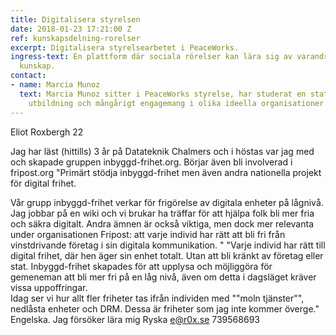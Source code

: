 ```yaml
---
title: Digitalisera styrelsen
date: 2018-01-23 17:21:00 Z
ref: kunskapsdelning-rorelser
excerpt: Digitalisera styrelsearbetet i PeaceWorks.
ingress-text: En plattform där sociala rörelser kan lära sig av varandra och sprida
  kunskap.
contact:
- name: Marcia Munoz
  text: Marcia Munoz sitter i PeaceWorks styrelse, har studerat en statsvetenskaplig
    utbildning och mångårigt engagemang i olika ideella organisationer.
---
```


Eliot Roxbergh	22		

Jag har läst (hittills) 3 år på Datateknik Chalmers och i höstas var jag med och skapade gruppen inbyggd-frihet.org. Börjar även bli involverad i fripost.org	"Primärt stödja inbyggd-frihet men även andra nationella projekt för digital frihet.

Vår grupp inbyggd-frihet verkar för frigörelse av digitala enheter på lågnivå. Jag jobbar på en wiki och vi brukar ha träffar för att hjälpa folk bli mer fria och säkra digitalt. Andra ämnen är också viktiga, men dock mer relevanta under organisationen Fripost: att varje individ har rätt att bli fri från vinstdrivande företag i sin digitala kommunikation. "	"Varje individ har rätt till digital frihet, där hen äger sin enhet totalt. Utan att bli kränkt av företag eller stat. Inbyggd-frihet skapades för att upplysa och möjliggöra för gemeneman att bli mer fri på en låg nivå, även om detta i dagsläget kräver vissa uppoffringar.  
Idag ser vi hur allt fler friheter tas ifrån individen med ""moln tjänster"", nedlåsta enheter och DRM. Dessa är friheter som jag inte kommer överge."	Engelska. Jag försöker lära mig Ryska	e@r0x.se	739568693
